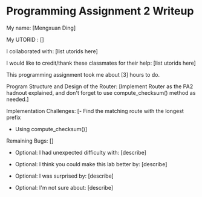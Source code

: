 Programming Assignment 2 Writeup
====================

My name: [Mengxuan Ding]

My UTORID : []

I collaborated with: [list utorids here]

I would like to credit/thank these classmates for their help: [list utorids here]

This programming assignment took me about [3] hours to do.

Program Structure and Design of the Router:
[Implement Router as the PA2 hadnout explained, and don't forget to use compute_checksum() method as needed.]

Implementation Challenges:
[- Find the matching route with the longest prefix
 - Using compute_checksum()]

Remaining Bugs:
[]

- Optional: I had unexpected difficulty with: [describe]

- Optional: I think you could make this lab better by: [describe]

- Optional: I was surprised by: [describe]

- Optional: I'm not sure about: [describe]
